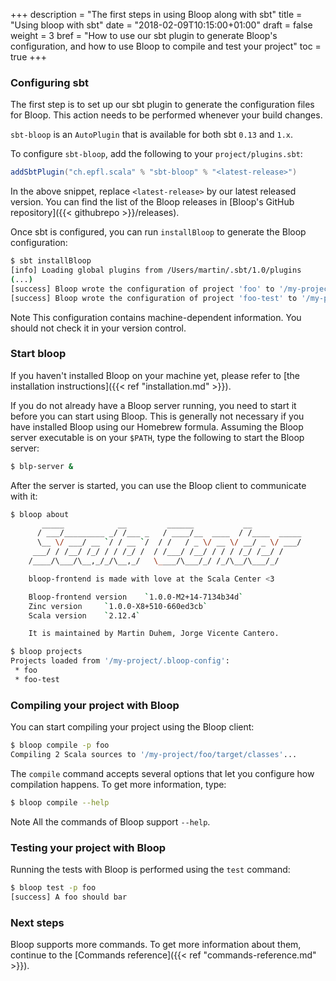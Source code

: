 +++
description = "The first steps in using Bloop along with sbt"
title = "Using bloop with sbt"
date = "2018-02-09T10:15:00+01:00"
draft = false
weight = 3
bref = "How to use our sbt plugin to generate Bloop's configuration, and how to use Bloop to compile and test your project"
toc = true
+++

### Configuring sbt

The first step is to set up our sbt plugin to generate the configuration files for Bloop. This
action needs to be performed whenever your build changes.

`sbt-bloop` is an `AutoPlugin` that is available for both sbt `0.13` and `1.x`.

To configure `sbt-bloop`, add the following to your `project/plugins.sbt`:

```scala
addSbtPlugin("ch.epfl.scala" % "sbt-bloop" % "<latest-release>")
```

In the above snippet, replace `<latest-release>` by our latest released version. You can find the
list of the Bloop releases in [Bloop's GitHub repository]({{< githubrepo >}}/releases).

Once sbt is configured, you can run `installBloop` to generate the Bloop configuration:

```sh
$ sbt installBloop
[info] Loading global plugins from /Users/martin/.sbt/1.0/plugins
(...)
[success] Bloop wrote the configuration of project 'foo' to '/my-project/.bloop-config/foo.config'.
[success] Bloop wrote the configuration of project 'foo-test' to '/my-project/.bloop-config/foo-test.config'.
```

<span class="label warning">Note</span>
This configuration contains machine-dependent information. You should not check
it in your version control.

### Start bloop

If you haven't installed Bloop on your machine yet, please refer to [the installation
instructions]({{< ref "installation.md" >}}).

If you do not already have a Bloop server running, you need to start it before you can start using
Bloop. This is generally not necessary if you have installed Bloop using our Homebrew formula.
Assuming the Bloop server executable is on your `$PATH`, type the following to start the Bloop
server:

```sh
$ blp-server &
```

After the server is started, you can use the Bloop client to communicate with it:

```sh
$ bloop about
       _____            __         ______           __
      / ___/_________ _/ /___ _   / ____/__  ____  / /____  _____
      \__ \/ ___/ __ `/ / __ `/  / /   / _ \/ __ \/ __/ _ \/ ___/
     ___/ / /__/ /_/ / / /_/ /  / /___/ /__/ / / / /_/ /__/ /
    /____/\___/\__,_/_/\__,_/   \____/\___/_/ /_/\__/\___/_/

    bloop-frontend is made with love at the Scala Center <3

    Bloop-frontend version    `1.0.0-M2+14-7134b34d`
    Zinc version     `1.0.0-X8+510-660ed3cb`
    Scala version    `2.12.4`

    It is maintained by Martin Duhem, Jorge Vicente Cantero.
```

```sh
$ bloop projects
Projects loaded from '/my-project/.bloop-config':
 * foo
 * foo-test
```

### Compiling your project with Bloop

You can start compiling your project using the Bloop client:

```sh
$ bloop compile -p foo
Compiling 2 Scala sources to '/my-project/foo/target/classes'...
```

The `compile` command accepts several options that let you configure how compilation happens. To get
more information, type:

```sh
$ bloop compile --help
```

<span class="label warning">Note</span>
All the commands of Bloop support `--help`.

### Testing your project with Bloop

Running the tests with Bloop is performed using the `test` command:
```sh
$ bloop test -p foo
[success] A foo should bar
```

### Next steps

Bloop supports more commands. To get more information about them, continue to the [Commands
reference]({{< ref "commands-reference.md" >}}).
